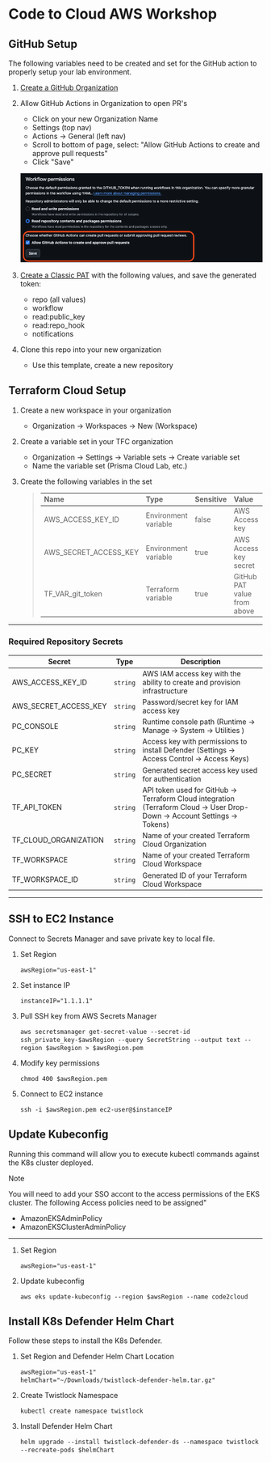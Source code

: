 # Code to Cloud AWS Workshop


## GitHub Setup

The following variables need to be created and set for the GitHub action to properly setup your lab environment.

1. [Create a GitHub Organization](https://docs.github.com/en/organizations/collaborating-with-groups-in-organizations/creating-a-new-organization-from-scratch)
2. Allow GitHub Actions in Organization to open PR's
    - Click on your new Organization Name
    - Settings (top nav)
    - Actions -> General (left nav)
    - Scroll to bottom of page, select: "Allow GitHub Actions to create and approve pull requests"
    - Click "Save"

    ![action](images/github/action-pr.png)

3. [Create a Classic PAT](https://docs.github.com/en/authentication/keeping-your-account-and-data-secure/managing-your-personal-access-tokens#creating-a-personal-access-token-classic) with the following values, and save the generated token:
    - repo (all values)
    - workflow
    - read:public_key
    - read:repo_hook
    - notifications
4. Clone this repo into your new organization
    - Use this template, create a new repository

## Terraform Cloud Setup

1. Create a new workspace in your organization
    - Organization -> Workspaces -> New (Workspace)
2. Create a variable set in your TFC organization
    - Organization -> Settings -> Variable sets -> Create variable set
    - Name the variable set (Prisma Cloud Lab, etc.)
3. Create the following variables in the set

    > | Name |  Type  | Sensitive | Value |
    > |------|--------|-----------|-------|
    > | AWS_ACCESS_KEY_ID | Environment variable | false | AWS Access key
    > | AWS_SECRET_ACCESS_KEY | Environment variable | true | AWS Access key secret
    > | TF_VAR_git_token | Terraform variable | true | GitHub PAT value from above

----

### Required Repository Secrets

 | Secret |  Type  | Description |
 |--------|---------|-------------|
| AWS_ACCESS_KEY_ID | `string` | AWS IAM access key with the ability to create and provision infrastructure
| AWS_SECRET_ACCESS_KEY | `string` | Password/secret key for IAM access key
| PC_CONSOLE | `string` | Runtime console path (Runtime -> Manage -> System -> Utilities )
| PC_KEY | `string` | Access key with permissions to install Defender (Settings -> Access Control -> Access Keys)
| PC_SECRET | `string` | Generated secret access key used for authentication
| TF_API_TOKEN | `string` | API token used for GitHub -> Terraform Cloud integration (Terraform Cloud -> User Drop-Down -> Account Settings -> Tokens)
| TF_CLOUD_ORGANIZATION | `string` | Name of your created Terraform Cloud Organization
| TF_WORKSPACE | `string` | Name of your created Terraform Cloud Workspace
| TF_WORKSPACE_ID | `string` | Generated ID of your Terraform Cloud Workspace

---

## SSH to EC2 Instance

Connect to Secrets Manager and save private key to local file.

1. Set Region 
    ```Shell
    awsRegion="us-east-1"
    ```

2. Set instance IP
    ```Shell
    instanceIP="1.1.1.1"
    ```

3. Pull SSH key from AWS Secrets Manager
    ```Shell
    aws secretsmanager get-secret-value --secret-id ssh_private_key-$awsRegion --query SecretString --output text --region $awsRegion > $awsRegion.pem
    ```


4. Modify key permissions
    ```Shell
    chmod 400 $awsRegion.pem 
    ```


5. Connect to EC2 instance
    ```Shell
    ssh -i $awsRegion.pem ec2-user@$instanceIP
    ```


## Update Kubeconfig

Running this command will allow you to execute kubectl commands against the K8s cluster deployed. 

> [!NOTE]
> You will need to add your SSO accont to the access permissions of the EKS cluster. The following Access policies need to be assigned"
>   - AmazonEKSAdminPolicy
>   - AmazonEKSClusterAdminPolicy

---

1. Set Region 
    ```Shell
    awsRegion="us-east-1"
    ```
    
2. Update kubeconfig
    ```Shell
    aws eks update-kubeconfig --region $awsRegion --name code2cloud
    ```

## Install K8s Defender Helm Chart

Follow these steps to install the K8s Defender. 


1. Set Region and Defender Helm Chart Location
    ```Shell
    awsRegion="us-east-1"
    helmChart="~/Downloads/twistlock-defender-helm.tar.gz"
    ```
    
2. Create Twistlock Namespace
    ```Shell
    kubectl create namespace twistlock
    ```


3. Install Defender Helm Chart
    ```Shell
    helm upgrade --install twistlock-defender-ds --namespace twistlock --recreate-pods $helmChart
    ```